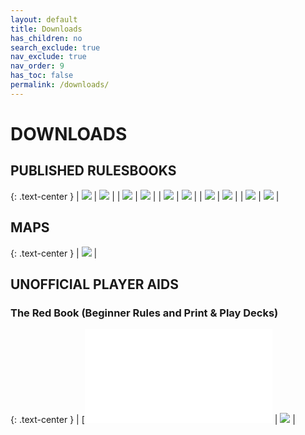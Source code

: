```yaml
---
layout: default
title: Downloads
has_children: no
search_exclude: true
nav_exclude: true
nav_order: 9
has_toc: false
permalink: /downloads/
---
```


# DOWNLOADS

## PUBLISHED RULESBOOKS

{: .text-center }
| [![](/assets/images/metw-ltd-cover.gif)](/assets/files/Middle-earth%20The%20Wizards%20Limited.pdf) | [![](/assets/images/metw-unltd-cover.gif)](/assets/files/Middle-earth%20The%20Wizards%20Unlimited.pdf) | 
| [![](/assets/images/metd-cover.gif)](/assets/files/Middle-earth%20The%20Dragons.pdf) | [![](/assets/images/medm-cover.gif)](/assets/files/Middle-earth%20Dark%20Minions.pdf) | 
| [![](/assets/images/mess-cover.gif)](/assets/files/Middle-earth%20Starter%20Set.pdf) | [![](/assets/images/mele-cover.gif)](/assets/files/Middle-earth%20The%20Lidless%20Eye.pdf) | 
| [![](/assets/images/meas-cover.gif)](/assets/files/Middle-earth%20Against%20The%20Shadow.pdf)  | [![](/assets/images/mewh-cover.gif)](/assets/files/Middle-earth%20The%20White%20Hand.pdf)  | 
| [![](/assets/images/meba-cover.gif)](/assets/files/Middle-earth%20The%20Balrog.pdf)  |  [![](/assets/images/mecd-cover.gif)](/assets/files/Middle-earth%20Challenge%20Decks.pdf) | 

## MAPS

{: .text-center }
| [![](/assets/images/Bilbo's%20Region%20Map.gif)](/assets/files/Bilbo's%20Region%20Map.pdf) | 

## UNOFFICIAL PLAYER AIDS

### The Red Book (Beginner Rules and Print & Play Decks)
{: .text-center }
| [![](/assets/files/The%20Red%20Book%20of%20MECCG.pdf) | [![](/assets/images/trb-pnp-cover.gif)](/assets/files/The%20Red%20Book%20of%20MECCG%20-%20Print%20and%20Play.pdf) | 



